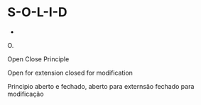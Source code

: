 # S-O-L-I-D

-
O.

Open Close Principle

Open for extension closed for modification

Principio aberto e fechado, aberto para externsâo fechado para modificação
